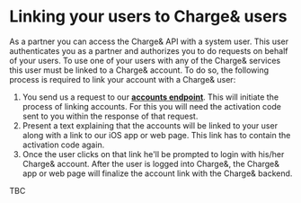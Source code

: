 # Linking your users to Charge& users

As a partner you can access the Charge& API with a system user. This user authenticates you as a partner and authorizes you to do requests on behalf of your users.
To use one of your users with any of the Charge& services this user must be linked to a Charge& account.
To do so, the following process is required to link your account with a Charge& user:
1. You send us a request to our [__accounts endpoint__](link_partner_account.md). This will initiate the process of linking accounts. For this you will need the activation code sent to you within the response of that request.
2. Present a text explaining that the accounts will be linked to your user along with a link to our iOS app or web page. This link has to contain the activation code again.
3. Once the user clicks on that link he'll be prompted to login with his/her Charge& account. After the user is logged into Charge&, the Charge& app or web page will finalize the account link with the Charge& backend.

TBC